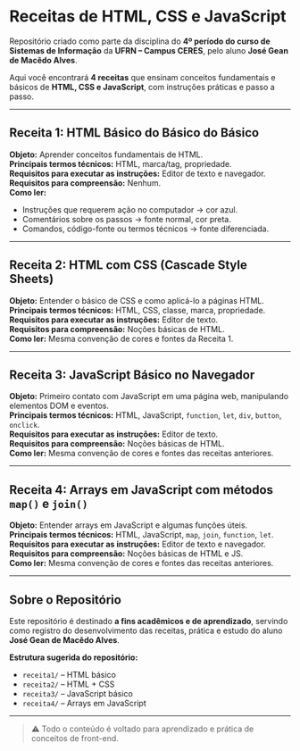 # Receitas de HTML, CSS e JavaScript  
Repositório criado como parte da disciplina do **4º período do curso de Sistemas de Informação** da **UFRN – Campus CERES**, pelo aluno **José Gean de Macêdo Alves**.  

Aqui você encontrará **4 receitas** que ensinam conceitos fundamentais e básicos de **HTML, CSS e JavaScript**, com instruções práticas e passo a passo.  

---

## Receita 1: HTML Básico do Básico do Básico
**Objeto:** Aprender conceitos fundamentais de HTML.  
**Principais termos técnicos:** HTML, marca/tag, propriedade.  
**Requisitos para executar as instruções:** Editor de texto e navegador.  
**Requisitos para compreensão:** Nenhum.  
**Como ler:**  
- Instruções que requerem ação no computador → cor azul.  
- Comentários sobre os passos → fonte normal, cor preta.  
- Comandos, código-fonte ou termos técnicos → fonte diferenciada.  

---

## Receita 2: HTML com CSS (Cascade Style Sheets)
**Objeto:** Entender o básico de CSS e como aplicá-lo a páginas HTML.  
**Principais termos técnicos:** HTML, CSS, classe, marca, propriedade.  
**Requisitos para executar as instruções:** Editor de texto.  
**Requisitos para compreensão:** Noções básicas de HTML.  
**Como ler:** Mesma convenção de cores e fontes da Receita 1.  

---

## Receita 3: JavaScript Básico no Navegador
**Objeto:** Primeiro contato com JavaScript em uma página web, manipulando elementos DOM e eventos.  
**Principais termos técnicos:** HTML, JavaScript, `function`, `let`, `div`, `button`, `onclick`.  
**Requisitos para executar as instruções:** Editor de texto.  
**Requisitos para compreensão:** Noções básicas de HTML.  
**Como ler:** Mesma convenção de cores e fontes das receitas anteriores.  

---

## Receita 4: Arrays em JavaScript com métodos `map()` e `join()`
**Objeto:** Entender arrays em JavaScript e algumas funções úteis.  
**Principais termos técnicos:** HTML, JavaScript, `map`, `join`, `function`, `let`.  
**Requisitos para executar as instruções:** Editor de texto e navegador.  
**Requisitos para compreensão:** Noções básicas de HTML e JS.  
**Como ler:** Mesma convenção de cores e fontes das receitas anteriores.  

---

## Sobre o Repositório
Este repositório é destinado **a fins acadêmicos e de aprendizado**, servindo como registro do desenvolvimento das receitas, prática e estudo do aluno **José Gean de Macêdo Alves**.  

**Estrutura sugerida do repositório:**  
- `receita1/` – HTML básico  
- `receita2/` – HTML + CSS  
- `receita3/` – JavaScript básico  
- `receita4/` – Arrays em JavaScript  

---

> ⚠️ Todo o conteúdo é voltado para aprendizado e prática de conceitos de front-end.  
